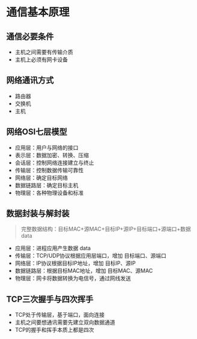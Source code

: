 # 通信基本原理

## 通信必要条件

- 主机之间需要有传输介质
- 主机上必须有网卡设备

## 网络通讯方式

- 路由器
- 交换机
- 主机

## 网络OSI七层模型

- 应用层：用户与网络的接口
- 表示层：数据加密、转换、压缩
- 会话层：控制网络连接建立与终止
- 传输层：控制数据传输可靠性
- 网络层：确定目标网络
- 数据链路层：确定目标主机
- 物理层：各种物理设备和标准

## 数据封装与解封装

> 完整数据结构：目标MAC+源MAC+目标IP+源IP+目标端口+源端口+数据data

- 应用层：进程应用产生数据 data
- 传输层：TCP/UDP协议根据应用层端口，增加 目标端口、源端口
- 网络层：IP协议根据目标IP地址，增加 目标IP、源IP
- 数据链路层：根据目标MAC地址，增加 目标MAC、源MAC
- 物理层：网卡将数据转换为电信号，通过网线发送

## TCP三次握手与四次挥手

- TCP处于传输层，基于端口，面向连接
- 主机之间要想通讯需要先建立双向数据通道
- TCP的握手和挥手本质上都是四次
